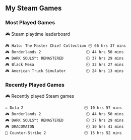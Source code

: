 ## My Steam Games

### Most Played Games
<!-- steam-box-playtime start -->
🎮 Steam playtime leaderboard
```text
🎮 Halo: The Master Chief Collection 🕘 66 hrs 37 mins
🎮 Borderlands 2                    🕘 44 hrs 50 mins
🎮 DARK SOULS™: REMASTERED          🕘 37 hrs 29 mins
🎮 Black Mesa                       🕘 32 hrs 27 mins
🎮 American Truck Simulator         🕘 24 hrs 13 mins
```
<!-- Powered by https://github.com/torresflo/steam-box-for-readme . -->
<!-- steam-box-playtime end -->

### Recently Played Games
<!-- steam-box-recent start -->
🎮 Recently played Steam games
```text
⚔️ Dota 2                           🕘 10 hrs 57 mins
🎮 Borderlands 2                    🕘 44 hrs 50 mins
🎮 DARK SOULS™: REMASTERED          🕘 37 hrs 29 mins
🎮 DRACOMATON                       🕘 10 hrs 41 mins
🔫 Counter-Strike 2                 🕘 15 hrs 52 mins
```
<!-- Powered by https://github.com/torresflo/steam-box-for-readme . -->
<!-- steam-box-recent end -->
